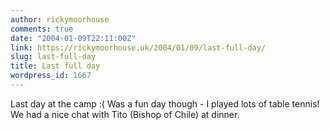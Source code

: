```yaml
---
author: rickymoorhouse
comments: true
date: "2004-01-09T22:11:00Z"
link: https://rickymoorhouse.uk/2004/01/09/last-full-day/
slug: last-full-day
title: Last full day
wordpress_id: 1667
---
```


Last day at the camp :( Was a fun day though - I played lots of table tennis! We had a nice chat with Tito (Bishop of Chile) at dinner.
